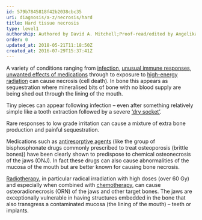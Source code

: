 ```yaml
---
id: 579b7845818f42b2038cbc35
uri: diagnosis/a-z/necrosis/hard
title: Hard tissue necrosis
type: level1
authorship: Authored by David A. Mitchell;Proof-read/edited by Angelika Sebald
order: 0
updated_at: 2018-05-21T11:18:50Z
created_at: 2016-07-29T15:37:41Z
---
```


<p>A variety of conditions ranging from <a href="/diagnosis/a-z/infection">infection</a>,
    <a href="/treatment/other/medication/inflammation/more-info">unusual immune responses</a>,
    <a href="/treatment/other/medication/delivery">unwanted effects of medications</a>    through to exposure to <a href="/treatment/radiotherapy">high-energy radiation</a>    can cause necrosis (cell death). In bone this appears as
    sequestration where mineralised bits of bone with no blood
    supply are being shed out through the lining of the mouth.</p>
<p>Tiny pieces can appear following infection – even after something
    relatively simple like a tooth extraction followed by a severe
    <a href="/diagnosis/a-z/infection/more-info">‘dry socket’</a>.</p>
<p>Rare responses to low grade irritation can cause a mixture of
    extra bone production and painful sequestration.</p>
<p>Medications such as <a href="/diagnosis/a-z/necrosis/hard/more-info">antiresorptive agents</a>    (like the group of bisphosphonate drugs commonly prescribed
    to treat osteoporosis (brittle bones)) have been clearly
    shown to predispose to chemical osteonecrosis of the jaws
    (ONJ). In fact these drugs can also cause abnormalities of
    the mucosa of the mouth but are better known for causing
    bone necrosis.</p>
<p><a href="/treatment/radiotherapy">Radiotherapy</a>, in particular
    radical irradiation with high doses (over 60 Gy) and especially
    when combined with <a href="/treatment/chemotherapy">chemotherapy</a>,
    can cause osteoradionecrosis (ORN) of the jaws and other
    target bones. The jaws are exceptionally vulnerable in having
    structures embedded in the bone that also transgress a contaminated
    mucosa (the lining of the mouth) – teeth or implants.</p>

